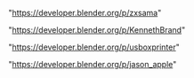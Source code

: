 "https://developer.blender.org/p/zxsama"

"https://developer.blender.org/p/KennethBrand"

"https://developer.blender.org/p/usboxprinter"

"https://developer.blender.org/p/jason_apple"

